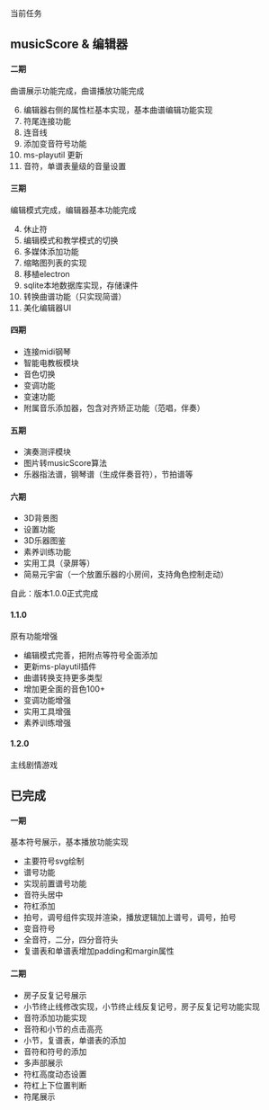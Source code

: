 当前任务

## musicScore & 编辑器

#### 二期

曲谱展示功能完成，曲谱播放功能完成

6. 编辑器右侧的属性栏基本实现，基本曲谱编辑功能实现
5. 符尾连接功能
3. 连音线
4. 添加变音符号功能
4. ms-playutil 更新
5. 音符，单谱表量级的音量设置

#### 三期

编辑模式完成，编辑器基本功能完成

4. 休止符
6. 编辑模式和教学模式的切换
7. 多媒体添加功能
7. 缩略图列表的实现
8. 移植electron
9. sqlite本地数据库实现，存储课件
8. 转换曲谱功能（只实现简谱）
9. 美化编辑器UI

#### 四期

+ 连接midi钢琴
+ 智能电教板模块
+ 音色切换
+ 变调功能
+ 变速功能
+ 附属音乐添加器，包含对齐矫正功能（范唱，伴奏）

#### 五期

+ 演奏测评模块
+ 图片转musicScore算法
+ 乐器指法谱，钢琴谱（生成伴奏音符），节拍谱等

#### 六期

+ 3D背景图
+ 设置功能
+ 3D乐器图鉴
+ 素养训练功能
+ 实用工具（录屏等）
+ 简易元宇宙（一个放置乐器的小房间，支持角色控制走动）

自此：版本1.0.0正式完成

#### 1.1.0

原有功能增强

+ 编辑模式完善，把附点等符号全面添加
+ 更新ms-playutil插件
+ 曲谱转换支持更多类型
+ 增加更全面的音色100+
+ 变调功能增强
+ 实用工具增强
+ 素养训练增强

#### 1.2.0

主线剧情游戏

## 已完成

#### 一期

基本符号展示，基本播放功能实现

+ 主要符号svg绘制
+ 谱号功能
+ 实现前置谱号功能
+ 音符头居中
+ 符杠添加
+ 拍号，调号组件实现并渲染，播放逻辑加上谱号，调号，拍号
+ 变音符号
+ 全音符，二分，四分音符头
+ 复谱表和单谱表增加padding和margin属性

#### 二期

+ 房子反复记号展示
+ 小节终止线修改实现，小节终止线反复记号，房子反复记号功能实现
+ 音符添加功能实现
+ 音符和小节的点击高亮
+ 小节，复谱表，单谱表的添加
+ 音符和符号的添加
+ 多声部展示
+ 符杠高度动态设置
+ 符杠上下位置判断
+ 符尾展示
